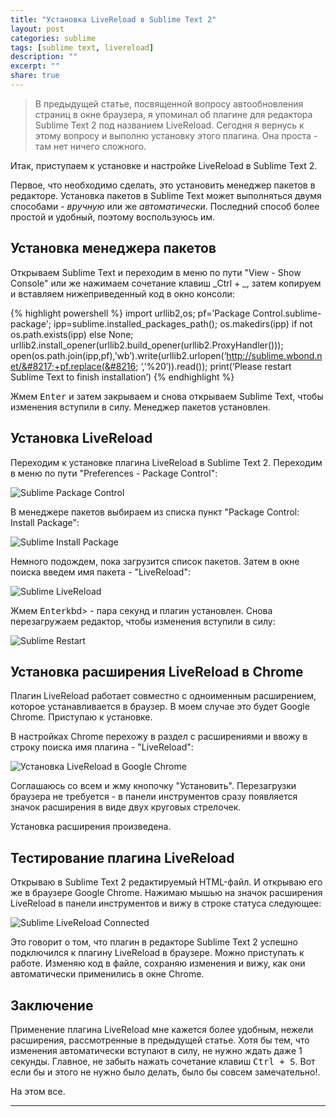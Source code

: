 ```yaml
---
title: "Установка LiveReload в Sublime Text 2"
layout: post
categories: sublime
tags: [sublime text, livereload]
description: ""
excerpt: ""
share: true
---
```


> В предыдущей статье, посвященной вопросу автообновления страниц в окне браузера, я упоминал об плагине для редактора Sublime Text 2 под названием LiveReload. Сегодня я вернусь к этому вопросу и выполню установку этого плагина. Она проста - там нет ничего сложного.

Итак, приступаем к установке и настройке LiveReload в Sublime Text 2.

Первое, что необходимо сделать, это установить менеджер пакетов в редакторе. Установка пакетов в Sublime Text может выполняться двумя способами - *вручную* или же *автоматически*. Последний способ более простой и удобный, поэтому воспользуюсь им.

## Установка менеджера пакетов

Открываем Sublime Text и переходим в меню по пути "View - Show Console" или же нажимаем сочетание клавиш _Ctrl + \_, затем копируем и вставляем нижеприведенный код в окно консоли:

{% highlight powershell %}
import urllib2,os; pf=&#8217;Package Control.sublime-package'; ipp=sublime.installed_packages_path(); os.makedirs(ipp) if not os.path.exists(ipp) else None; urllib2.install_opener(urllib2.build_opener(urllib2.ProxyHandler())); open(os.path.join(ipp,pf),&#8217;wb&#8217;).write(urllib2.urlopen(&#8216;http://sublime.wbond.net/&#8217;+pf.replace(&#8216; &#8216;,&#8217;%20&#8242;)).read()); print(&#8216;Please restart Sublime Text to finish installation&#8217;)
{% endhighlight %}

Жмем <kbd>Enter</kbd> и затем закрываем и снова открываем Sublime Text, чтобы изменения вступили в силу. Менеджер пакетов установлен.

## Установка LiveReload

Переходим к установке плагина LiveReload в Sublime Text 2. Переходим в меню по пути "Preferences - Package Control":

![Sublime Package Control]({{site.url}}/images/uploads/2013/11/sublime-package_contol.png)

В менеджере пакетов выбираем из списка пункт "Package Control: Install Package":

![Sublime Install Package]({{site.url}}/images/uploads/2013/11/sublime-install_package.png)

Немного подождем, пока загрузится список пакетов. Затем в окне поиска введем имя пакета - "LiveReload":

![Sublime LiveReload]({{site.url}}/images/uploads/2013/11/sublime-livereload.png)

Жмем <kbd>Enter</kbd>kbd> - пара секунд и плагин установлен. Снова перезагружаем редактор, чтобы изменения вступили в силу:

![Sublime Restart]({{site.url}}/images/uploads/2013/11/sublime-restart.png)

## Установка расширения LiveReload в Chrome

Плагин LiveReload работает совместно с одноименным расширением, которое устанавливается в браузер. В моем случае это будет Google Chrome. Приступаю к установке.

В настройках Chrome перехожу в раздел с расширениями и ввожу в строку поиска имя плагина - "LiveReload":

![Установка LiveReload в Google Chrome]({{site.url}}/images/uploads/2013/11/livereload-chrome.jpg)

Соглашаюсь со всем и жму кнопочку "Установить". Перезагрузки браузера не требуется - в панели инструментов сразу появляется значок расширения в виде двух круговых стрелочек.

Установка расширения произведена.

## Тестирование плагина LiveReload

Открываю в Sublime Text 2 редактируемый HTML-файл. И открываю его же в браузере Google Chrome. Нажимаю мышью на значок расширения LiveReload в панели инструментов и вижу в строке статуса следующее:

![Sublime LiveReload Connected]({{site.url}}/images/uploads/2013/11/sublime-livereload-connected.jpg)

Это говорит о том, что плагин в редакторе Sublime Text 2 успешно подключился к плагину LiveReload в браузере. Можно приступать к работе. Изменяю код в файле, сохраняю изменения и вижу, как они автоматически применились в окне Chrome.

## Заключение

Применение плагина LiveReload мне кажется более удобным, нежели расширения, рассмотренные в предыдущей статье. Хотя бы тем, что изменения автоматически вступают в силу, не нужно ждать даже 1 секунды. Главное, не забыть нажать сочетание клавиш <kbd>Ctrl + S</kbd>. Вот если бы и этого не нужно было делать, было бы совсем замечательно!.

На этом все.

---
